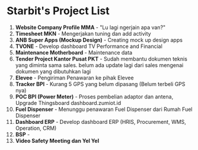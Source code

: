 # Starbit's Project List

1. **Website Company Profile MMA** - "Lu lagi ngerjain apa van?"
2. **Timesheet MKN** - Mengerjakan tuning dan add activity
3. **ANB Super Apps (Mockup Design)** - Creating mock up design apps
4. **TVONE** - Develop dashboard TV Performance and Financial
5. **Maintenance Motherboard** - Maintenance data
6. **Tender Project Kantor Pusat PKT** - Sudah membantu dokumen teknis yang diminta sama sales. belum ada update lagi dari sales mengenai dokumen yang dibutuhkan lagi
7. **Elevee** - Pengiriman Penawaran ke pihak Elevee
8. **Tracker BPI** - Kurang 5 GPS yang belum dipasang (Belum terbeli GPS nya)
9. **POC BPI (Power Meter)** - Proses pembelian adaptor dan antena, Upgrade Thingsboard dashboard.zumiot.id
10. **Fuel Dispenser** - Menunggu penawaran Fuel Dispenser dari Rumah Fuel Dispenser
11. **Dashboard ERP** - Develop dashboard ERP (HRIS, Procurement, WMS, Operation, CRM)
12. **BSP** -
13. **Video Safety Meeting dan Yel Yel**
<!--

**Here are some ideas to get you started:**

🙋‍♀️ A short introduction - what is your organization all about?
🌈 Contribution guidelines - how can the community get involved?
👩‍💻 Useful resources - where can the community find your docs? Is there anything else the community should know?
🍿 Fun facts - what does your team eat for breakfast?
🧙 Remember, you can do mighty things with the power of [Markdown](https://docs.github.com/github/writing-on-github/getting-started-with-writing-and-formatting-on-github/basic-writing-and-formatting-syntax)
-->
